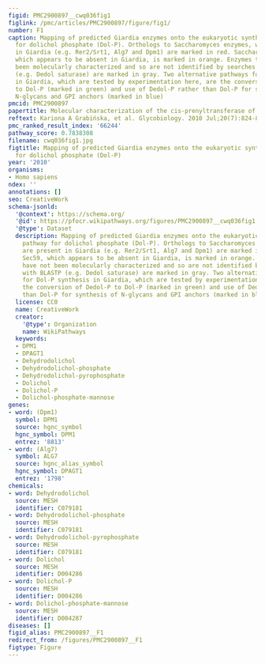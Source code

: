 ```yaml
---
figid: PMC2900897__cwq036fig1
figlink: /pmc/articles/PMC2900897/figure/fig1/
number: F1
caption: Mapping of predicted Giardia enzymes onto the eukaryotic synthetic pathway
  for dolichol phosphate (Dol-P). Orthologs to Saccharomyces enzymes, which are present
  in Giardia (e.g. Rer2/Srt1, Alg7 and Dpm1) are marked in red. Saccharomyces Sec59,
  which appears to be absent in Giardia, is marked in orange. Enzymes that have not
  been molecularly characterized and so are not identified by searches with BLASTP
  (e.g. Dedol saturase) are marked in gray. Two alternative pathways for Dol-P synthesis
  in Giardia, which are tested by experimentation here, are the conversion of Dedol-P
  to Dol-P (marked in green) and use of Dedol-P rather than Dol-P for synthesis of
  N-glycans and GPI anchors (marked in blue)
pmcid: PMC2900897
papertitle: Molecular characterization of the cis-prenyltransferase of Giardia lamblia.
reftext: Kariona A Grabińska, et al. Glycobiology. 2010 Jul;20(7):824-832.
pmc_ranked_result_index: '66244'
pathway_score: 0.7838308
filename: cwq036fig1.jpg
figtitle: Mapping of predicted Giardia enzymes onto the eukaryotic synthetic pathway
  for dolichol phosphate (Dol-P)
year: '2010'
organisms:
- Homo sapiens
ndex: ''
annotations: []
seo: CreativeWork
schema-jsonld:
  '@context': https://schema.org/
  '@id': https://pfocr.wikipathways.org/figures/PMC2900897__cwq036fig1.html
  '@type': Dataset
  description: Mapping of predicted Giardia enzymes onto the eukaryotic synthetic
    pathway for dolichol phosphate (Dol-P). Orthologs to Saccharomyces enzymes, which
    are present in Giardia (e.g. Rer2/Srt1, Alg7 and Dpm1) are marked in red. Saccharomyces
    Sec59, which appears to be absent in Giardia, is marked in orange. Enzymes that
    have not been molecularly characterized and so are not identified by searches
    with BLASTP (e.g. Dedol saturase) are marked in gray. Two alternative pathways
    for Dol-P synthesis in Giardia, which are tested by experimentation here, are
    the conversion of Dedol-P to Dol-P (marked in green) and use of Dedol-P rather
    than Dol-P for synthesis of N-glycans and GPI anchors (marked in blue)
  license: CC0
  name: CreativeWork
  creator:
    '@type': Organization
    name: WikiPathways
  keywords:
  - DPM1
  - DPAGT1
  - Dehydrodolichol
  - Dehydrodolichol-phosphate
  - Dehydrodolichol-pyrophosphate
  - Dolichol
  - Dolichol-P
  - Dolichol-phosphate-mannose
genes:
- word: (Dpm1)
  symbol: DPM1
  source: hgnc_symbol
  hgnc_symbol: DPM1
  entrez: '8813'
- word: (Alg7)
  symbol: ALG7
  source: hgnc_alias_symbol
  hgnc_symbol: DPAGT1
  entrez: '1798'
chemicals:
- word: Dehydrodolichol
  source: MESH
  identifier: C079181
- word: Dehydrodolichol-phosphate
  source: MESH
  identifier: C079181
- word: Dehydrodolichol-pyrophosphate
  source: MESH
  identifier: C079181
- word: Dolichol
  source: MESH
  identifier: D004286
- word: Dolichol-P
  source: MESH
  identifier: D004286
- word: Dolichol-phosphate-mannose
  source: MESH
  identifier: D004287
diseases: []
figid_alias: PMC2900897__F1
redirect_from: /figures/PMC2900897__F1
figtype: Figure
---
```

